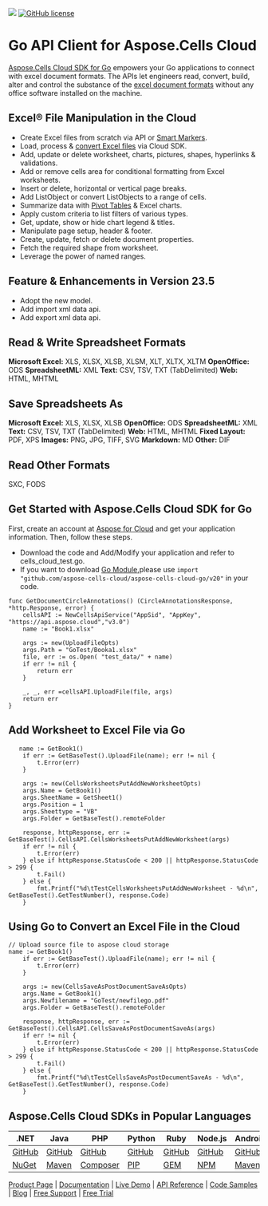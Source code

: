 ![](https://img.shields.io/badge/REST%20API-v3.0-lightgrey) [![GitHub license](https://img.shields.io/github/license/aspose-cells-cloud/aspose-cells-cloud-go)](https://github.com/aspose-cells-cloud/aspose-cells-cloud-go/blob/master/LICENSE) 

# Go API Client for Aspose.Cells Cloud

[Aspose.Cells Cloud SDK for Go](https://products.aspose.cloud/cells/go) empowers your Go applications to connect with excel document formats. The APIs let engineers read, convert, build, alter and control the substance of the [excel document formats](https://docs.aspose.cloud/cells/supported-file-formats/) without any office software installed on the machine.

## Excel® File Manipulation in the Cloud

- Create Excel files from scratch via API or [Smart Markers](https://docs.aspose.cloud/cells/create-excel-workbook-from-a-smartmarker-template/).
- Load, process & [convert Excel files](https://docs.aspose.cloud/cells/convert-excel-workbook-to-different-file-formats/) via Cloud SDK.
- Add, update or delete worksheet, charts, pictures, shapes, hyperlinks & validations.
- Add or remove cells area for conditional formatting from Excel worksheets.
- Insert or delete, horizontal or vertical page breaks.
- Add ListObject or convert ListObjects to a range of cells.
- Summarize data with [Pivot Tables](https://docs.aspose.cloud/cells/working-with-pivot-tables/) & Excel charts.
- Apply custom criteria to list filters of various types.
- Get, update, show or hide chart legend & titles.
- Manipulate page setup, header & footer.
- Create, update, fetch or delete document properties.
- Fetch the required shape from worksheet.
- Leverage the power of named ranges.

## Feature & Enhancements in Version 23.5

- Adopt the new model.
- Add import xml data api.
- Add export xml data api.

## Read & Write Spreadsheet Formats

**Microsoft Excel:** XLS, XLSX, XLSB, XLSM, XLT, XLTX, XLTM
**OpenOffice:** ODS
**SpreadsheetML:** XML
**Text:** CSV, TSV, TXT (TabDelimited)
**Web:** HTML, MHTML

## Save Spreadsheets As

**Microsoft Excel:** XLS, XLSX, XLSB
**OpenOffice:** ODS
**SpreadsheetML:** XML
**Text:** CSV, TSV, TXT (TabDelimited)
**Web:** HTML, MHTML
**Fixed Layout:** PDF, XPS
**Images:** PNG, JPG, TIFF, SVG
**Markdown:** MD
**Other:** DIF

## Read Other Formats

SXC, FODS

## Get Started with Aspose.Cells Cloud SDK for Go

First, create an account at [Aspose for Cloud](https://dashboard.aspose.cloud/#/apps) and get your application information. Then, follow these steps.

- Download the code and Add/Modify your application and refer to cells_cloud_test.go.
- If you want to download [Go Module](https://pkg.go.dev),please use `import "github.com/aspose-cells-cloud/aspose-cells-cloud-go/v20"` in your code.

```golang
func GetDocumentCircleAnnotations() (CircleAnnotationsResponse, *http.Response, error) {
    cellsAPI := NewCellsApiService("AppSid", "AppKey", "https://api.aspose.cloud","v3.0")
	name := "Book1.xlsx"	

	args := new(UploadFileOpts)
	args.Path = "GoTest/Booka1.xlsx"
	file, err := os.Open( "test_data/" + name)
	if err != nil {
		return err
	}

	_, _, err =cellsAPI.UploadFile(file, args)
	return err
}
```

## Add Worksheet to Excel File via Go

```golang
   name := GetBook1()
	if err := GetBaseTest().UploadFile(name); err != nil {
		t.Error(err)
	}

	args := new(CellsWorksheetsPutAddNewWorksheetOpts)
	args.Name = GetBook1()
	args.SheetName = GetSheet1()
	args.Position = 1
	args.Sheettype = "VB"
	args.Folder = GetBaseTest().remoteFolder

	response, httpResponse, err := GetBaseTest().CellsAPI.CellsWorksheetsPutAddNewWorksheet(args)
	if err != nil {
		t.Error(err)
	} else if httpResponse.StatusCode < 200 || httpResponse.StatusCode > 299 {
		t.Fail()
	} else {
		fmt.Printf("%d\tTestCellsWorksheetsPutAddNewWorksheet - %d\n", GetBaseTest().GetTestNumber(), response.Code)
	}
```

## Using Go to Convert an Excel File in the Cloud

```golang
// Upload source file to aspose cloud storage
name := GetBook1()
	if err := GetBaseTest().UploadFile(name); err != nil {
		t.Error(err)
	}

	args := new(CellsSaveAsPostDocumentSaveAsOpts)
	args.Name = GetBook1()
	args.Newfilename = "GoTest/newfilego.pdf"
	args.Folder = GetBaseTest().remoteFolder

	response, httpResponse, err := GetBaseTest().CellsAPI.CellsSaveAsPostDocumentSaveAs(args)
	if err != nil {
		t.Error(err)
	} else if httpResponse.StatusCode < 200 || httpResponse.StatusCode > 299 {
		t.Fail()
	} else {
		fmt.Printf("%d\tTestCellsSaveAsPostDocumentSaveAs - %d\n", GetBaseTest().GetTestNumber(), response.Code)
	}
```

## Aspose.Cells Cloud SDKs in Popular Languages

| .NET | Java | PHP | Python | Ruby | Node.js | Android | Swift | Perl |
|---|---|---|---|---|---|---|---|---|
| [GitHub](https://github.com/aspose-cells-cloud/aspose-cells-cloud-dotnet) | [GitHub](https://github.com/aspose-cells-cloud/aspose-cells-cloud-java) | [GitHub](https://github.com/aspose-cells-cloud/aspose-cells-cloud-php) | [GitHub](https://github.com/aspose-cells-cloud/aspose-cells-cloud-python)  | [GitHub](https://github.com/aspose-cells-cloud/aspose-cells-cloud-ruby) | [GitHub](https://github.com/aspose-cells-cloud/aspose-cells-cloud-node)  | [GitHub](https://github.com/aspose-cells-cloud/aspose-cells-cloud-android) | [GitHub](https://github.com/aspose-cells-cloud/aspose-cells-cloud-swift) | [GitHub](https://github.com/aspose-cells-cloud/aspose-cells-cloud-perl) |
| [NuGet](https://www.nuget.org/packages/Aspose.Cells-Cloud/) | [Maven](https://repository.aspose.cloud/webapp/#/artifacts/browse/tree/General/repo/com/aspose/aspose-cells-cloud) | [Composer](https://packagist.org/packages/aspose/cells-sdk-php) | [PIP](https://pypi.org/project/asposecellscloud/)  | [GEM](https://rubygems.org/gems/aspose_cells_cloud) | [NPM](https://www.npmjs.com/package/asposecellscloud) | [Maven](https://repository.aspose.cloud/webapp/#/artifacts/browse/tree/General/repo/com/aspose/aspose-cells-cloud-android) |  [POD](https://cocoapods.org/pods/AsposeCellsCloud) | [CPAN](https://metacpan.org/release/AsposeCellsCloud-CellsApi) |

[Product Page](https://products.aspose.cloud/cells/go) | [Documentation](https://docs.aspose.cloud/cells/) | [Live Demo](https://products.aspose.app/cells/family) | [API Reference](https://apireference.aspose.cloud/cells/) | [Code Samples](https://github.com/aspose-cells-cloud/aspose-cells-cloud-go) | [Blog](https://blog.aspose.cloud/category/cells/) | [Free Support](https://forum.aspose.cloud/c/cells) | [Free Trial](https://dashboard.aspose.cloud/#/apps)
